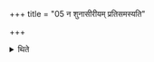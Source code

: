 +++
title = "05 न शुनासीरीयम् प्रतिसमस्यति"

+++

<details><summary>थिते</summary>

न शुनासीरीयं प्रतिसमस्यति ५
</details>
